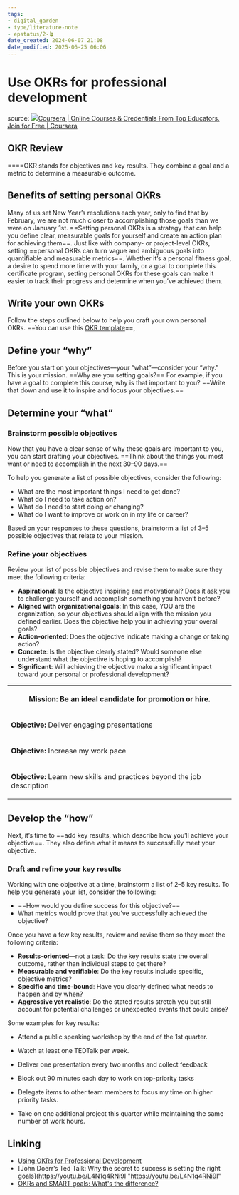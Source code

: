 ```yaml
---
tags: 
- digital_garden
- type/literature-note
- epstatus/2-🪴
date_created: 2024-06-07 21:08
date_modified: 2025-06-25 06:06
---
```

# Use OKRs for professional development

source: [![](https://d3njjcbhbojbot.cloudfront.net/web/images/favicons/favicon-v2-16x16.png)Coursera | Online Courses & Credentials From Top Educators. Join for Free | Coursera](https://www.coursera.org/learn/project-planning-google/supplement/2UQow/okrs-for-personal-and-professional-development)

## **OKR Review**

====OKR stands for objectives and key results. They combine a goal and a metric to determine a measurable outcome. 

## **Benefits of setting personal OKRs**

Many of us set New Year’s resolutions each year, only to find that by February, we are not much closer to accomplishing those goals than we were on January 1st. ==Setting personal OKRs is a strategy that can help you define clear, measurable goals for yourself and create an action plan for achieving them==. Just like with company- or project-level OKRs, setting ==personal OKRs can turn vague and ambiguous goals into quantifiable and measurable metrics==. Whether it’s a personal fitness goal, a desire to spend more time with your family, or a goal to complete this certificate program, setting personal OKRs for these goals can make it easier to track their progress and determine when you’ve achieved them. 

## **Write your own OKRs**

Follow the steps outlined below to help you craft your own personal OKRs. ==You can use this [OKR template](https://docs.google.com/document/d/1jRK5I_uI92hJG5efVYlY33ZrExtcx9KMkgWWVQNipKc/template/preview?resourcekey=0--0jhg573V_kexTynrd2U6g "https://docs.google.com/document/d/1jRK5I_uI92hJG5efVYlY33ZrExtcx9KMkgWWVQNipKc/template/preview?resourcekey=0--0jhg573V_kexTynrd2U6g")==, 

## **Define your “why”**

Before you start on your objectives—your “what”—consider your “why.” This is your mission. ==Why are you setting goals?== For example, if you have a goal to complete this course, why is that important to you? ==Write that down and use it to inspire and focus your objectives.==

## **Determine your “what”**

### Brainstorm possible objectives

Now that you have a clear sense of why these goals are important to you, you can start drafting your objectives. ==Think about the things you most want or need to accomplish in the next 30–90 days.== 

To help you generate a list of possible objectives, consider the following:

-   What are the most important things I need to get done?
-   What do I need to take action on? 
-   What do I need to start doing or changing?
-   What do I want to improve or work on in my life or career?

Based on your responses to these questions, brainstorm a list of 3–5 possible objectives that relate to your mission.

### Refine your objectives

Review your list of possible objectives and revise them to make sure they meet the following criteria:

-   **Aspirational**: Is the objective inspiring and motivational? Does it ask you to challenge yourself and accomplish something you haven’t before?
-   **Aligned with organizational goals**: In this case, YOU are the organization, so your objectives should align with the mission you defined earlier. Does the objective help you in achieving your overall goals?
-   **Action-oriented**: Does the objective indicate making a change or taking action?
-   **Concrete**: Is the objective clearly stated? Would someone else understand what the objective is hoping to accomplish?
-   **Significant**: Will achieving the objective make a significant impact toward your personal or professional development?
    
<table data-number-column="false"><colgroup><col></colgroup><tbody><tr><th rowspan="1" colspan="1" colorname="" data-colwidth="680" aria-sort="none"><div role="button" tabindex="0" aria-disabled="false"><p data-renderer-start-pos="3339"><strong data-renderer-mark="true">Mission:</strong> Be an ideal candidate for promotion or hire.</p></div></th></tr><tr><td rowspan="1" colspan="1" colorname="" data-colwidth="680"><p data-renderer-start-pos="3398"><strong data-renderer-mark="true">Objective: </strong>Deliver engaging presentations</p></td></tr><tr><td rowspan="1" colspan="1" colorname="" data-colwidth="680"><p data-renderer-start-pos="3445"><strong data-renderer-mark="true">Objective: </strong>Increase my work pace</p></td></tr><tr><td rowspan="1" colspan="1" colorname="" data-colwidth="680"><p data-renderer-start-pos="3483"><strong data-renderer-mark="true">Objective: </strong>Learn new skills and practices beyond the job description</p></td></tr></tbody></table>

## **Develop the “how”**

Next, it’s time to ==add key results, which describe how you’ll achieve your objective==. They also define what it means to successfully meet your objective. 

### Draft and refine your key results

Working with one objective at a time, brainstorm a list of 2–5 key results. To help you generate your list, consider the following:
-   ==How would you define success for this objective?==    
-   What metrics would prove that you’ve successfully achieved the objective?

Once you have a few key results, review and revise them so they meet the following criteria:

-   **Results-oriented**—not a task: Do the key results state the overall outcome, rather than individual steps to get there?
-   **Measurable and verifiable**: Do the key results include specific, objective metrics?
-   **Specific and time-bound**: Have you clearly defined what needs to happen and by when?
-   **Aggressive yet realistic**: Do the stated results stretch you but still account for potential challenges or unexpected events that could arise?

Some examples for key results:
+ Attend a public speaking workshop by the end of the 1st quarter.
+ Watch at least one TEDTalk per week.
+ Deliver one presentation every two months and collect feedback

+ Block out 90 minutes each day to work on top-priority tasks
+ Delegate items to other team members to focus my time on higher priority tasks.
+ Take on one additional project this quarter while maintaining the same number of work hours.

## Linking

-   [Using OKRs for Professional Development](https://www.whatmatters.com/articles/professional-development-okr-examples/ "https://www.whatmatters.com/articles/professional-development-okr-examples/")
-   [John Doerr’s Ted Talk: Why the secret to success is setting the right goals](https://youtu.be/L4N1q4RNi9I "https://youtu.be/L4N1q4RNi9I"
-   [OKRs and SMART goals: What's the difference?](https://www.whatmatters.com/resources/okrs-smart-goals-difference-between/ "https://www.whatmatters.com/resources/okrs-smart-goals-difference-between/")